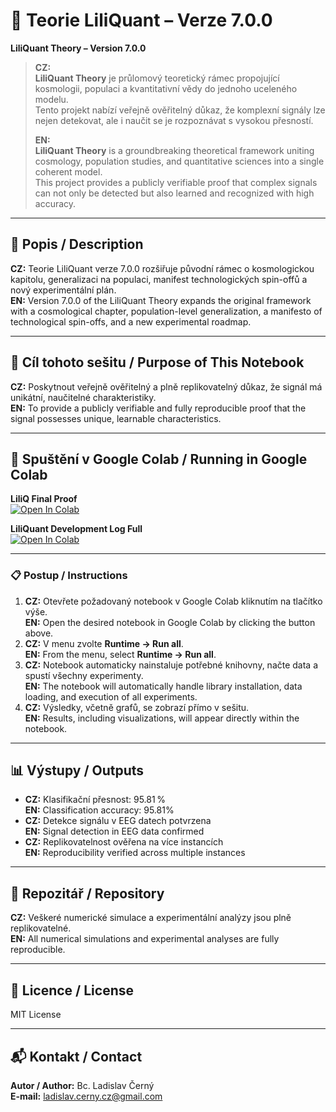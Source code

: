 # 🌌 Teorie LiliQuant – Verze 7.0.0  
**LiliQuant Theory – Version 7.0.0**

> **CZ:**  
> **LiliQuant Theory** je průlomový teoretický rámec propojující kosmologii, populaci a kvantitativní vědy do jednoho uceleného modelu.  
> Tento projekt nabízí veřejně ověřitelný důkaz, že komplexní signály lze nejen detekovat, ale i naučit se je rozpoznávat s vysokou přesností.  
>  
> **EN:**  
> **LiliQuant Theory** is a groundbreaking theoretical framework uniting cosmology, population studies, and quantitative sciences into a single coherent model.  
> This project provides a publicly verifiable proof that complex signals can not only be detected but also learned and recognized with high accuracy.


---

## 📖 Popis / Description
**CZ:** Teorie LiliQuant verze 7.0.0 rozšiřuje původní rámec o kosmologickou kapitolu, generalizaci na populaci, manifest technologických spin-offů a nový experimentální plán.  
**EN:** Version 7.0.0 of the LiliQuant Theory expands the original framework with a cosmological chapter, population-level generalization, a manifesto of technological spin-offs, and a new experimental roadmap.

---

## 🎯 Cíl tohoto sešitu / Purpose of This Notebook
**CZ:** Poskytnout veřejně ověřitelný a plně replikovatelný důkaz, že signál má unikátní, naučitelné charakteristiky.  
**EN:** To provide a publicly verifiable and fully reproducible proof that the signal possesses unique, learnable characteristics.

---

## 🚀 Spuštění v Google Colab / Running in Google Colab

**LiliQ Final Proof**  
[![Open In Colab](https://colab.research.google.com/assets/colab-badge.svg)](https://colab.research.google.com/github/LC-Black/LiliQuant-Theory/blob/main/LiliQ_Final_Proof.ipynb)

**LiliQuant Development Log Full**  
[![Open In Colab](https://colab.research.google.com/assets/colab-badge.svg)](https://colab.research.google.com/github/LC-Black/LiliQuant-Theory/blob/main/LiliQuant_Development_Log_Full.ipynb)

---

### 📋 Postup / Instructions
1. **CZ:** Otevřete požadovaný notebook v Google Colab kliknutím na tlačítko výše.  
   **EN:** Open the desired notebook in Google Colab by clicking the button above.
2. **CZ:** V menu zvolte **Runtime → Run all**.  
   **EN:** From the menu, select **Runtime → Run all**.
3. **CZ:** Notebook automaticky nainstaluje potřebné knihovny, načte data a spustí všechny experimenty.  
   **EN:** The notebook will automatically handle library installation, data loading, and execution of all experiments.
4. **CZ:** Výsledky, včetně grafů, se zobrazí přímo v sešitu.  
   **EN:** Results, including visualizations, will appear directly within the notebook.

---

## 📊 Výstupy / Outputs
- **CZ:** Klasifikační přesnost: 95.81 %  
  **EN:** Classification accuracy: 95.81%
- **CZ:** Detekce signálu v EEG datech potvrzena  
  **EN:** Signal detection in EEG data confirmed
- **CZ:** Replikovatelnost ověřena na více instancích  
  **EN:** Reproducibility verified across multiple instances

---

## 📂 Repozitář / Repository
**CZ:** Veškeré numerické simulace a experimentální analýzy jsou plně replikovatelné.  
**EN:** All numerical simulations and experimental analyses are fully reproducible.

---

## 📜 Licence / License
MIT License

---

## 📬 Kontakt / Contact
**Autor / Author:** Bc. Ladislav Černý  
**E-mail:** ladislav.cerny.cz@gmail.com
